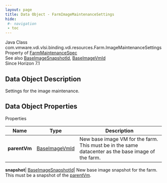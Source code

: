 ```yaml
---
layout: page
title: Data Object - FarmImageMaintenanceSettings
hide:
 #- navigation
 - toc
---
```






Java Class
    com.vmware.vdi.vlsi.binding.vdi.resources.Farm.ImageMaintenanceSettings  
Property of
     [FarmMaintenanceSpec](vdi.resources.Farm.MaintenanceSpec.md#field_detail)  
See also
     [BaseImageSnapshotId](vdi.entity.BaseImageSnapshotId.md), [BaseImageVmId](vdi.entity.BaseImageVmId.md)  
Since 
    Horizon 7.1

## Data Object Description 

Settings for the image maintenance. 

## Data Object Properties

Properties

Name |  Type |  Description   
---|---|---  
**parentVm**| [BaseImageVmId](vdi.entity.BaseImageVmId.md)|  New base image VM for the farm. This must be in the same datacenter as the base image of the farm.   
  
**snapshot**| [BaseImageSnapshotId](vdi.entity.BaseImageSnapshotId.md)|  New base image snapshot for the farm. This must be a snapshot of the [parentVm](vdi.resources.Farm.ImageMaintenanceSettings.md#parentVm).   
  
  
  

  
  

